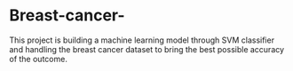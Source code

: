 # Breast-cancer-
This project is building a machine learning model through SVM classifier and handling the breast cancer dataset to bring the best possible accuracy of the outcome.
